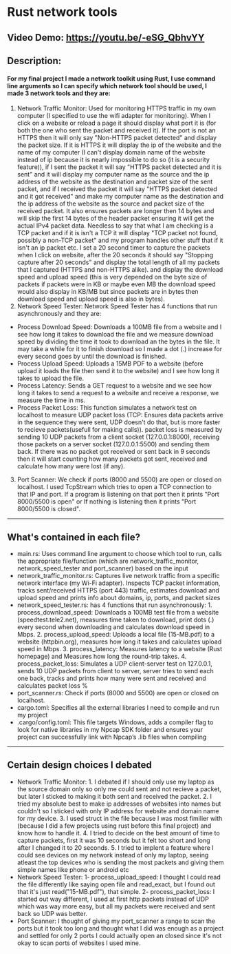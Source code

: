 # Rust network tools
## Video Demo: https://youtu.be/-eSG_QbhvYY

## Description:
#### For my final project I made a network toolkit using Rust, I use command line arguments so I can specify which network tool should be used, I made 3 network tools and they are: 
1. Network Traffic Monitor: Used for monitoring HTTPS traffic in my own computer (I specified to use the wifi adapter for monitoring). When I click on a website or reload a page it should display what port it is (for both the one who sent the packet and received it). If the port is not an HTTPS then it will only say "Non-HTTPS packet detected" and display the packet size. If it is HTTPS it will display the ip of the website and the name of my computer (I can't display domain name of the website instead of ip because it is nearly impossible to do so (it is a security feature)), if I sent the packet it will say "HTTPS packet detected and it is sent" and it will display my computer name as the source and the ip address of the website as the destination and packet size of the sent packet, and if I received the packet it will say "HTTPS packet detected and it got received" and make my computer name as the destination and the ip address of the website as the source and packet size of the received packet. It also ensures packets are longer then 14 bytes and will skip the first 14 bytes of the header packet ensuring it will get the actual IPv4 packet data. Needless to say that what I am checking is a TCP packet and if it is isn't a TCP it will display "TCP packet not found, possibly a non-TCP packet" and my program handles other stuff that if it isn't an ip packet etc. I set a 20 second timer to capture the packets when I click on website, after the 20 seconds it should say "Stopping capture after 20 seconds" and display the total length of all my packets that I captured (HTTPS and non-HTTPS alike). and display the download speed and upload speed (this is very depended on the byte size of packets if packets were in KB or maybe even MB the download speed would also display in KB/MB but since packets are in bytes then download speed and upload speed is also in bytes).
2. Network Speed Tester: Network Speed Tester has 4 functions that run asynchronously and they are:
* Process Download Speed: Downloads a 100MB file from a website and I see how long it takes to download the file and we measure download speed by dividing the time it took to download an the bytes in the file. It may take a while for it to finish download so I made a dot (.) increase for every second goes by until the download is finished.
* Process Upload Speed: Uploads a 15MB PDF to a website (before upload it loads the file then send it to the website) and I see how long it takes to upload the file.
* Process Latency: Sends a GET request to a website and we see how long it takes to send a request to a website and receive a response, we measure the time in ms.
* Process Packet Loss: This function simulates a network test on localhost to measure UDP packet loss (TCP: Ensures data packets arrive in the sequence they were sent, UDP doesn't do that, but is more faster to recieve packets(usefull for making calls)). packet loss is measured by sending 10 UDP packets from a client socket (127.0.0.1:8000), receiving those packets on a server socket (127.0.0.1:5500) and sending them back. If there was no packet got received or sent back in 9 seconds then it will start counting how many packets got sent, received and calculate how many were lost (if any). 
3. Port Scanner: We check if ports (8000 and 5500) are open or closed on localhost. I used TcpStream which tries to open a TCP connection to that IP and port. If a program is listening on that port then it prints "Port 8000/5500 is open" or If nothing is listening then it prints "Port 8000/5500 is closed".

---

## What's contained in each file?
* main.rs: Uses command line argument to choose which tool to run, calls the appropriate file/function (which are network_traffic_monitor, network_speed_tester and port_scanner) based on the input
* network_traffic_monitor.rs: Captures live network traffic from a specific network interface (my Wi-Fi adapter). Inspects TCP packet information, tracks sent/received HTTPS (port 443) traffic, estimates download and upload speed and prints info about domains, ip, ports, and packet sizes
* network_speed_tester.rs: has 4 functions that run asynchronously: 1. process_download_speed: Downloads a 100MB test file from a website (speedtest.tele2.net), measures time taken to download, print dots (.) every second when downloading and calculates download speed in Mbps. 2. process_upload_speed: Uploads a local file (15-MB.pdf) to a website (httpbin.org), measures how long it takes and calculates upload speed in Mbps. 3. process_latency: Measures latency to a website (Rust homepage) and Measures how long the round-trip takes. 4. process_packet_loss: Simulates a UDP client-server test on 127.0.0.1, sends 10 UDP packets from client to server, server tries to send each one back, tracks and prints how many were sent and received and calculates packet loss %
* port_scanner.rs: Check if ports (8000 and 5500) are open or closed on localhost.
* cargo.toml: Specifies all the external libraries I need to compile and run my project
* .cargo/config.toml: This file targets Windows, adds a compiler flag to look for native libraries in my Npcap SDK folder and ensures your project can successfully link with Npcap’s .lib files when compiling

---

## Certain design choices I debated
* Network Traffic Monitor: 1. I debated if I should only use my laptop as the source domain only so only me could sent and not recieve a packet, but later I sticked to making it both sent and received the packet. 2. I tried my absolute best to make ip addresses of websites into names but couldn't so I sticked with only IP address for website and domain name for my device. 3. I used struct in the file because I was most fimilier with (because I did a few projects using rust before this final project) and know how to handle it. 4. I tried to decide on the best amount of time to capture packets, first it was 10 seconds but it felt too short and long after I changed it to 20 seconds. 5. I tried to implent a feature where I could see devices on my network instead of only my laptop, seeing atleast the top devices who is sending the most packets and giving them simple names like phone or android etc 
* Network Speed Tester: 1- process_upload_speed: I thought I could read the file differently like saying open file and read_exact, but I found out that it's just read("15-MB.pdf"), that simple. 2- process_packet_loss: I started out way different, I used at first http packets instead of UDP which was way more easy, but all my packets were received and sent back so UDP was better.
* Port Scanner: I thought of giving my port_scanner a range to scan the ports but it took too long and thought what I did was enough as a project and settled for only 2 ports I could actually open an closed since it's not okay to scan ports of websites I used mine.
